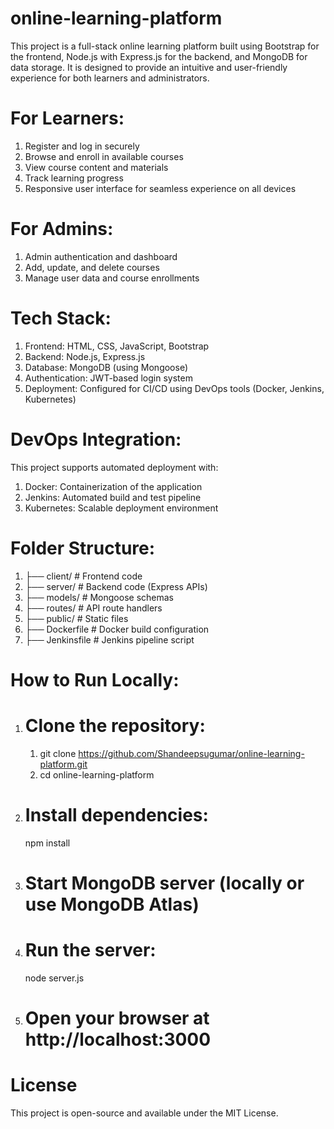# online-learning-platform
This project is a full-stack online learning platform built using Bootstrap for the frontend, Node.js with Express.js for the backend, and MongoDB for data storage. It is designed to provide an intuitive and user-friendly experience for both learners and administrators.

 # For Learners:
  1) Register and log in securely
  2) Browse and enroll in available courses
  3) View course content and materials
  4) Track learning progress
  5) Responsive user interface for seamless experience on all devices

 # For Admins:
  1) Admin authentication and dashboard
  2) Add, update, and delete courses
  3) Manage user data and course enrollments

# Tech Stack:
  1) Frontend: HTML, CSS, JavaScript, Bootstrap
  2) Backend: Node.js, Express.js
  3) Database: MongoDB (using Mongoose)
  4) Authentication: JWT-based login system
  5) Deployment: Configured for CI/CD using DevOps tools (Docker, Jenkins, Kubernetes)

# DevOps Integration:
This project supports automated deployment with:
  1) Docker: Containerization of the application
  2) Jenkins: Automated build and test pipeline
  3) Kubernetes: Scalable deployment environment

# Folder Structure:
1) ├── client/               # Frontend code
2) ├── server/               # Backend code (Express APIs)
3) ├── models/               # Mongoose schemas
4) ├── routes/               # API route handlers
5) ├── public/               # Static files
6) ├── Dockerfile            # Docker build configuration
7) ├── Jenkinsfile           # Jenkins pipeline script

# How to Run Locally:
  1) # Clone the repository:
     1) git clone https://github.com/Shandeepsugumar/online-learning-platform.git
     2) cd online-learning-platform
    
  2) # Install dependencies:
       npm install

  3) # Start MongoDB server (locally or use MongoDB Atlas)
  4) # Run the server:
       node server.js
  5) # Open your browser at http://localhost:3000

# License
This project is open-source and available under the MIT License.








